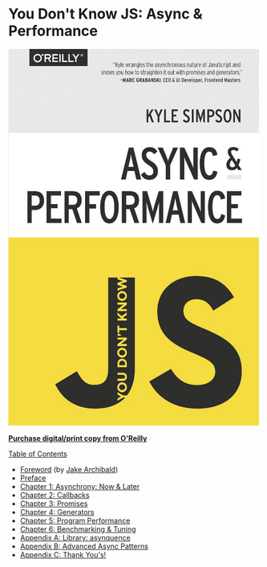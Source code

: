 # You Don't Know JS: Async & Performance

![](../.gitbook/assets/cover%20%281%29.jpg)

[**Purchase digital/print copy from O'Reilly**](http://shop.oreilly.com/product/0636920033752.do)

[Table of Contents]()

* [Foreword](foreword.md) \(by [Jake Archibald](http://jakearchibald.com)\)
* [Preface](../preface.md)
* [Chapter 1: Asynchrony: Now & Later](ch1.md)
* [Chapter 2: Callbacks](ch2.md)
* [Chapter 3: Promises](ch3.md)
* [Chapter 4: Generators](ch4.md)
* [Chapter 5: Program Performance](ch5.md)
* [Chapter 6: Benchmarking & Tuning](ch6.md)
* [Appendix A: Library: asynquence](apa.md)
* [Appendix B: Advanced Async Patterns](apb.md)
* [Appendix C: Thank You's!](apc.md)

